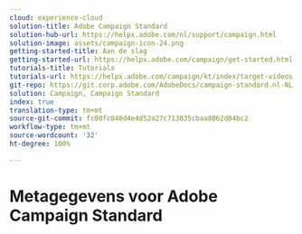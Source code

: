 ```yaml
---
cloud: experience-cloud
solution-title: Adobe Campaign Standard
solution-hub-url: https://helpx.adobe.com/nl/support/campaign.html
solution-image: assets/campaign-icon-24.png
getting-started-title: Aan de slag
getting-started-url: https://helpx.adobe.com/campaign/get-started.html
tutorials-title: Tutorials
tutorials-url: https://helpx.adobe.com/campaign/kt/index/target-videos.html
git-repo: https://git.corp.adobe.com/AdobeDocs/campaign-standard.nl-NL
solution: Campaign, Campaign Standard
index: true
translation-type: tm+mt
source-git-commit: fc00fc040d4e4d52a27c713835cbaa8062d84bc2
workflow-type: tm+mt
source-wordcount: '32'
ht-degree: 100%

---
```



# Metagegevens voor Adobe Campaign Standard
